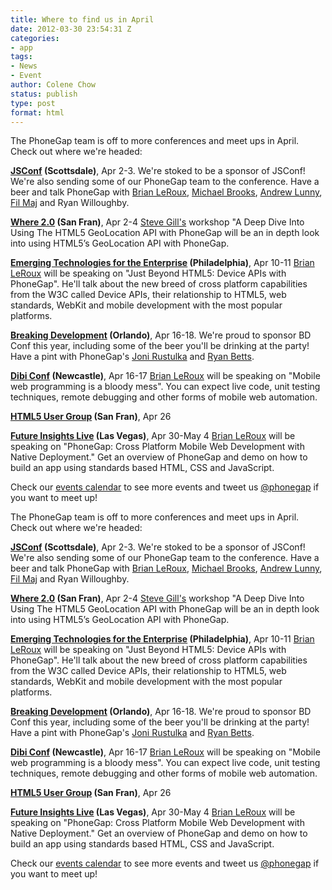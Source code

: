 ```yaml
---
title: Where to find us in April
date: 2012-03-30 23:54:31 Z
categories:
- app
tags:
- News
- Event
author: Colene Chow
status: publish
type: post
format: html
---
```


The PhoneGap team is off to more conferences and meet ups in April. Check out where we're headed:

**[JSConf](http://2012.jsconf.us) (Scottsdale)**, Apr 2-3\. We're stoked to be a sponsor of JSConf! We're also sending some of our PhoneGap team to the conference. Have a beer and talk PhoneGap with [Brian LeRoux](http://twitter.com/brianleroux), [Michael Brooks](http://twitter.com/mwbrooks), [Andrew Lunny](http://twitter.com/alunny), [Fil Maj](http://twitter.com/filmaj) and Ryan Willoughby.

**[Where 2.0](http://whereconf.com/where2012) (San Fran)**, Apr 2-4 [Steve Gill's](http://twitter.com/stevesgill) workshop "A Deep Dive Into Using The HTML5 GeoLocation API with PhoneGap will be an in depth look into using HTML5’s GeoLocation API with PhoneGap.

**[Emerging Technologies for the Enterprise](http://phillyemergingtech.com/2012) (Philadelphia)**, Apr 10-11 [Brian LeRoux](http://twitter.com/brianleroux) will be speaking on "Just Beyond HTML5: Device APIs with PhoneGap". He'll talk about the new breed of cross platform capabilities from the W3C called Device APIs, their relationship to HTML5, web standards, WebKit and mobile development with the most popular platforms.

**[Breaking Development](http://bdconf.com/2012/orlando) (Orlando)**, Apr 16-18\. We're proud to sponsor BD Conf this year, including some of the beer you'll be drinking at the party! Have a pint with PhoneGap's [Joni Rustulka](http://twitter.com/jahoni) and [Ryan Betts](http://twitter.com/hitsmachines).

**[Dibi Conf](https://www.dibiconference.com/) (Newcastle)**, Apr 16-17 [Brian LeRoux](http://twitter.com/brianleroux) will be speaking on "Mobile web programming is a bloody mess". You can expect live code, unit testing techniques, remote debugging and other forms of mobile web automation.

**[HTML5 User Group](http://www.sfhtml5.org/) (San Fran)**, Apr 26

**[Future Insights Live](http://futureinsightslive.com/) (Las Vegas)**, Apr 30-May 4 [Brian LeRoux](http://twitter.com/brianleroux) will be speaking on "PhoneGap: Cross Platform Mobile Web Development with Native Deployment." Get an overview of PhoneGap and demo on how to build an app using standards based HTML, CSS and JavaScript.

Check our [events calendar](http://phonegap.com/community/events) to see more events and tweet us [@phonegap](http://twitter.com/phonegap) if you want to meet up!

The PhoneGap team is off to more conferences and meet ups in April. Check out where we're headed:

**[JSConf](http://2012.jsconf.us) (Scottsdale)**, Apr 2-3\. We're stoked to be a sponsor of JSConf! We're also sending some of our PhoneGap team to the conference. Have a beer and talk PhoneGap with [Brian LeRoux](http://twitter.com/brianleroux), [Michael Brooks](http://twitter.com/mwbrooks), [Andrew Lunny](http://twitter.com/alunny), [Fil Maj](http://twitter.com/filmaj) and Ryan Willoughby.

**[Where 2.0](http://whereconf.com/where2012) (San Fran)**, Apr 2-4 [Steve Gill's](http://twitter.com/stevesgill) workshop "A Deep Dive Into Using The HTML5 GeoLocation API with PhoneGap will be an in depth look into using HTML5’s GeoLocation API with PhoneGap.

**[Emerging Technologies for the Enterprise](http://phillyemergingtech.com/2012) (Philadelphia)**, Apr 10-11 [Brian LeRoux](http://twitter.com/brianleroux) will be speaking on "Just Beyond HTML5: Device APIs with PhoneGap". He'll talk about the new breed of cross platform capabilities from the W3C called Device APIs, their relationship to HTML5, web standards, WebKit and mobile development with the most popular platforms.

**[Breaking Development](http://bdconf.com/2012/orlando) (Orlando)**, Apr 16-18\. We're proud to sponsor BD Conf this year, including some of the beer you'll be drinking at the party! Have a pint with PhoneGap's [Joni Rustulka](http://twitter.com/jahoni) and [Ryan Betts](http://twitter.com/hitsmachines).

**[Dibi Conf](https://www.dibiconference.com/) (Newcastle)**, Apr 16-17 [Brian LeRoux](http://twitter.com/brianleroux) will be speaking on "Mobile web programming is a bloody mess". You can expect live code, unit testing techniques, remote debugging and other forms of mobile web automation.

**[HTML5 User Group](http://www.sfhtml5.org/) (San Fran)**, Apr 26

**[Future Insights Live](http://futureinsightslive.com/) (Las Vegas)**, Apr 30-May 4 [Brian LeRoux](http://twitter.com/brianleroux) will be speaking on "PhoneGap: Cross Platform Mobile Web Development with Native Deployment." Get an overview of PhoneGap and demo on how to build an app using standards based HTML, CSS and JavaScript.

Check our [events calendar](http://phonegap.com/community/events) to see more events and tweet us [@phonegap](http://twitter.com/phonegap) if you want to meet up!
